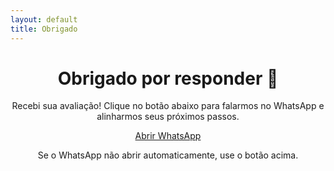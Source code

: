 ```yaml
---
layout: default
title: Obrigado
---
```


<div class="container prose" style="text-align:center">
  <h1>Obrigado por responder 💪</h1>
  <p>Recebi sua avaliação! Clique no botão abaixo para falarmos no WhatsApp e alinharmos seus próximos passos.</p>

  <p>
    <a class="btn" id="zap" href="https://wa.me/5592981037222?text=Oi%20Márcio,%20acabei%20de%20responder%20a%20avaliação%20no%20site%20e%20quero%20começar%20o%20programa." target="_blank" rel="noopener">
      Abrir WhatsApp
    </a>
  </p>

  <p class="small">Se o WhatsApp não abrir automaticamente, use o botão acima.</p>
</div>

<!-- Abre o WhatsApp automaticamente após 2 segundos -->
<script>
  setTimeout(function(){
    var a = document.getElementById('zap');
    if(a) a.click();
  }, 2000);
</script>
